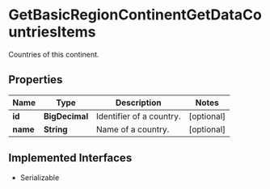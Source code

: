 

# GetBasicRegionContinentGetDataCountriesItems

Countries of this continent.

## Properties

Name | Type | Description | Notes
------------ | ------------- | ------------- | -------------
**id** | **BigDecimal** | Identifier of a country. |  [optional]
**name** | **String** | Name of a country. |  [optional]


## Implemented Interfaces

* Serializable


